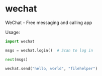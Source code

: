 # wechat

WeChat - Free messaging and calling app

Usage:

```python
import wechat

msgs = wechat.login()  # Scan to log in

next(msgs)

wechat.send("hello, world", "filehelper")
```
